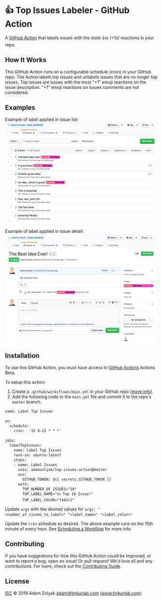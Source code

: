 # 👍 Top Issues Labeler - GitHub Action

A [GitHub Action](https://github.com/features/actions) that labels issues with the most 👍s (+1s) reactions in your repo.

## How It Works

This GitHub Action runs on a configurable schedule (cron) in your GitHub repo. The Action labels top issues and unlabels issues that are no longer top issues. Top issues are issues with the most "+1" emoji reactions on the issue description. "+1" emoji reactions on issues comments are not considered.

## Examples

Example of label applied in issue list:
![GitHub Logo](./docs/issue_list.png)

Example of label applied in issue detail:
![GitHub Logo](./docs/issue_detail.png)

## Installation

To use this GitHub Action, you must have access to [GitHub Actions](https://github.com/features/actions) Actions Beta.

To setup this action:

1. Create a `.github/worksflows/main.yml` in your GitHub repo ([more info](https://help.github.com/en/articles/configuring-a-workflow)).
2. Add the following code to the `main.yml` file and commit it to the repo's `master` branch.

```
name: Label Top Issues

on:
  schedule:
  - cron:  '15 0-23 * * *'

jobs:
  labelTopIssues:
    name: Label Top Issues
    runs-on: ubuntu-latest
    steps:
    - name: Label Issues
      uses: adamzolyak/top-issues-action@master
      env:
        GITHUB_TOKEN: ${{ secrets.GITHUB_TOKEN }}
      with:
        TOP_NUMBER_OF_ISSUES="10"
        TOP_LABEL_NAME="👍 Top 10 Issue!"
        TOP_LABEL_COLOR="f442c2"
```

Update `args` with the desired values for `args: "<number_of_issues_to_label>" "<label_name>" "<label_color>"`

Update the `cron` schedule as desired. The above example runs on the 15th minute of every hour. See [Scheduling a Workflow](https://developer.github.com/actions/managing-workflows/creating-and-cancelling-a-workflow/#scheduling-a-workflow) for more info.

## Contributing

If you have suggestions for how this GitHub Action could be improved, or want to report a bug, open an issue! Or pull request! We'd love all and any contributions. For more, check out the [Contributing Guide](CONTRIBUTING.md).

## License

[ISC](LICENSE) © 2019 Adam Zolyak <adam@tinkurlab.com> (www.tinkurlab.com)
